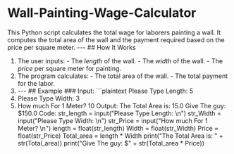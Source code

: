 # Wall-Painting-Wage-Calculator
This Python script calculates the total wage for laborers painting a wall. It computes the total area of the wall and the payment required based on the price per square meter.
 --- ## How It Works
1. The user inputs: - The *length* of the wall. - The *width* of the wall. - The *price* per square meter for painting.
2. The program calculates: - The total area of the wall. - The total payment for the labor.
3. --- ## Example ### Input: ```plaintext Please Type Length: 5
4. Please Type Width: 3
5. How much For 1 Meter? 10 
Output:
The Total Area is: 15.0
Give The guy: $150.0 
Code:
str_length = input("Please Type Length: \n")
str_Width = input("Please Type Width: \n")
str_Price = input("How much For 1 Meter? \n")
length = float(str_length)
Width = float(str_Width)
Price = float(str_Price)
Total_area = length * Width
print("The Total Area is: " + str(Total_area)) 
print("Give The guy: $" + str(Total_area * Price)) 
